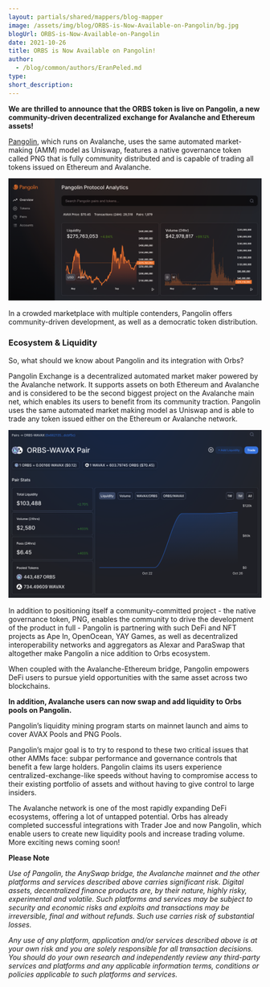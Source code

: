 ```yaml
---
layout: partials/shared/mappers/blog-mapper
image: /assets/img/blog/ORBS-is-Now-Available-on-Pangolin/bg.jpg
blogUrl: ORBS-is-Now-Available-on-Pangolin
date: 2021-10-26
title: ORBS is Now Available on Pangolin!
author:
  - /blog/common/authors/EranPeled.md
type:
short_description:
---
```


**We are thrilled to announce that the ORBS token is live on Pangolin, a new community-driven decentralized exchange for Avalanche and Ethereum assets!**

[Pangolin](https://pangolin.exchange/), which runs on Avalanche, uses the same automated market-making (AMM) model as Uniswap, features a native governance token called PNG that is fully community distributed and is capable of trading all tokens issued on Ethereum and Avalanche. 

![analytics](/assets/img/blog/ORBS-is-Now-Available-on-Pangolin/image1.png)

In a crowded marketplace with multiple contenders, Pangolin offers community-driven development, as well as a democratic token distribution.

### Ecosystem & Liquidity

So, what should we know about Pangolin and its integration with Orbs?

Pangolin Exchange is a decentralized automated market maker powered by the Avalanche network. It supports assets on both Ethereum and Avalanche and is considered to be the second biggest project on the Avalanche main net, which enables its users to benefit from  its community traction. Pangolin uses the same automated market making model as Uniswap and is able to trade any token issued either on the Ethereum or Avalanche network. 

![pool](/assets/img/blog/ORBS-is-Now-Available-on-Pangolin/image2.png)

In addition to positioning itself a community-committed project - the native governance token, PNG, enables the community to drive the development of the product in full - Pangolin is partnering with such DeFi and NFT projects as Ape In, OpenOcean, YAY Games, as well as decentralized interoperability networks and aggregators as Alexar and ParaSwap that altogether make Pangolin a nice addition to Orbs ecosystem.

When coupled with the Avalanche-Ethereum bridge, Pangolin empowers DeFi users to pursue yield opportunities with the same asset across two blockchains. 

**In addition, Avalanche users can now swap and add liquidity to Orbs pools on Pangolin.**

Pangolin’s liquidity mining program starts on mainnet launch and aims to cover AVAX Pools and PNG Pools.

Pangolin’s major goal is to try to respond to these two critical issues that other AMMs face: subpar performance and governance controls that benefit a few large holders. Pangolin claims its users experience centralized-exchange-like speeds without having to compromise access to their existing portfolio of assets and without having to give control to large insiders.


The Avalanche network is one of the most rapidly expanding DeFi ecosystems, offering a lot of untapped potential. Orbs has already completed successful integrations with Trader Joe and now Pangolin, which enable users to create new liquidity pools and increase trading volume. More exciting news coming soon!



<div class='line-separator'> </div>

**Please Note**

_Use of Pangolin, the AnySwap bridge, the Avalanche mainnet and the other platforms and services described above carries significant risk. Digital assets, decentralized finance products are, by their nature, highly risky, experimental and volatile. Such platforms and services may be subject to security and economic risks and exploits and transactions may be irreversible, final and without refunds. Such use carries risk of substantial losses._

_Any use of any platform, application and/or services described above is at your own risk and you are solely responsible for all transaction decisions. You should do your own research and independently review any third-party services and platforms and any applicable information terms, conditions or policies applicable to such platforms and services._
